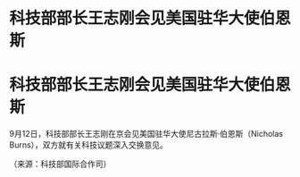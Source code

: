 # 科技部部长王志刚会见美国驻华大使伯恩斯

# 科技部部长王志刚会见美国驻华大使伯恩斯

9月12日，科技部部长王志刚在京会见美国驻华大使尼古拉斯·伯恩斯（Nicholas Burns），双方就有关科技议题深入交换意见。

（来源：科技部国际合作司）


